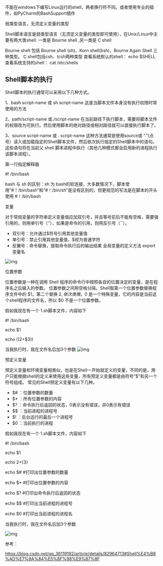 不能在windows下编写Linux运行的shell，两者换行符不同。或者使用专业的插件，如PyCharm的BashSupport插件



弱类型语言，无须定义变量的类型

Shell脚本语言是弱类型语言（无须定义变量的类型即可使用），在Unix/Linux中主要有两大类shell: 
一类是 Bourne  shell ,另一类是 C shell

Bourne shell 包括 Bourne shell (sh)、Korn shell(ksh)、Bourne Again Shell 三种类型。 
C shell包括csh、tcsh两种类型
查看系统默认的shell： echo  $SHELL
查看系统支持的shell： cat  /etc/shells



## Shell脚本的执行

Shell脚本的执行通常可以采用以下几种方式。

1、bash script-name 或 sh script-name     这是当脚本文件本身没有执行权限时常使用的方法

2、path/script-name 或./script-name    在当前路径下执行脚本，需要将脚本文件的权限改为可执行。然后使用脚本的绝对路径或相对路径就可以直接执行脚本了。

3、source script-name 或 . script-name 这种方法通常是使用source或 “.”(点号）读入或加载指定的Shell脚本文件，然后依次执行指定的Shell脚本中的语句。这些语句将在当前父 shell 脚本进程中执行（其他几种模式都会启用新的进程执行该脚本进程）。



第一行指定解释器

#! /bin/bash

bash 与 sh 的区别：sh 为 bash的软连接，大多数情况下，脚本使用“#！/bin/bash”和“#！/bin/sh”是没有区别的，但更规范的写法是在脚本的开头使用    #！/bin/bash 



变量

对于常规变量的字符串定义变量值应加双引号，并且等号前后不能有空格，需要强引用的，则用单引号（‘’），如果是命令的引用，则用反引号（``）。

- 双引号：允许通过$符号引用其他变量值
- 单引号：禁止引用其他变量值，$视为普通字符
- 反撇号：命令替换，提取命令执行后的输出结果 全局变量的定义方法 export 变量名

![img](https://img-blog.csdn.net/20181010193422821?watermark/2/text/aHR0cHM6Ly9ibG9nLmNzZG4ubmV0L3FxXzM2MTE5MTky/font/5a6L5L2T/fontsize/400/fill/I0JBQkFCMA==/dissolve/70)



位置参数

位置参数是一种在调用 Shell 程序的命令行中按照各自的位置决定的变量，是在程序名之后输入的参数。 位置参数之间用空格分隔，Shell取第一个位置参数替换程序文件中的 $1，第二个替换 $2 , 依次类推。$0 是一个特殊变量，它的内容是当前这个shell程序的文件名，所以 $0 不是一个位置参数。

假如我现在有一个 1.sh脚本文件，内容如下

#! /bin/bash

echo $1

echo $(($2+$3))

当我执行时，我在文件名后加3个参数
![img](https://img-blog.csdn.net/20181008212407723?watermark/2/text/aHR0cHM6Ly9ibG9nLmNzZG4ubmV0L3FxXzM2MTE5MTky/font/5a6L5L2T/fontsize/400/fill/I0JBQkFCMA==/dissolve/70)



预定义变量

预定义变量和环境变量相类似，也是在Shell一开始就定义的变量，不同的是，用户只能根据shell的定义来使用这些变量，所有预定义变量都是由符号“$”和另一个符号组成。 常见的Shell预定义变量有以下几种。

- $# ：位置参数的数量
- $* ：所有位置参数的内容
- $? ：命令执行后返回的状态，0表示没有错误，非0表示有错误
- $$ ：当前进程的进程号
- $! ：后台运行的最后一个进程号
- $0 ：当前执行的进程

假如我现在有一个 1.sh脚本文件，内容如下

#! /bin/bash

echo $1

echo ${2}+${3} 

echo $#             #打印出位置参数的数量

echo $*             #打印出位置参数的内容

echo $?             #打印出命令执行后返回的状态

echo $$             #打印出当前进程的进程号

echo $0             #打印出当前进程的进程名


当我执行时，我在文件名后加3个参数

![img](https://img-blog.csdn.net/20181008203947438?watermark/2/text/aHR0cHM6Ly9ibG9nLmNzZG4ubmV0L3FxXzM2MTE5MTky/font/5a6L5L2T/fontsize/400/fill/I0JBQkFCMA==/dissolve/70)



参考：

https://blog.csdn.net/qq_36119192/article/details/82964713#Shell%E4%B8%AD%E7%9A%84%E5%8F%98%E9%87%8F